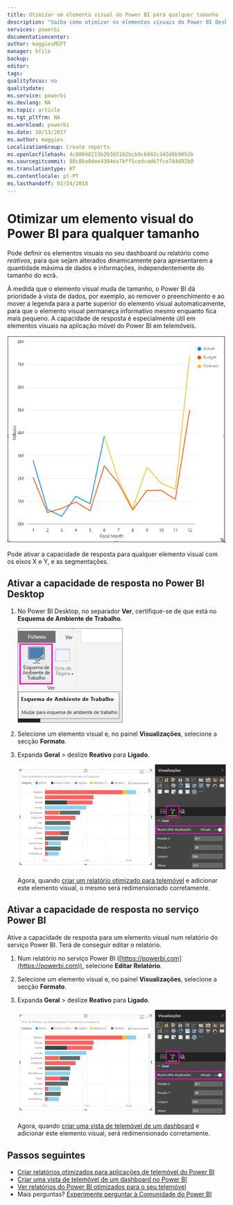 ```yaml
---
title: Otimizar um elemento visual do Power BI para qualquer tamanho
description: "Saiba como otimizar os elementos visuais do Power BI Desktop e do serviço Power BI para as aplicações de telemóvel do Power BI."
services: powerbi
documentationcenter: 
author: maggiesMSFT
manager: kfile
backup: 
editor: 
tags: 
qualityfocus: no
qualitydate: 
ms.service: powerbi
ms.devlang: NA
ms.topic: article
ms.tgt_pltfrm: NA
ms.workload: powerbi
ms.date: 10/13/2017
ms.author: maggies
LocalizationGroup: Create reports
ms.openlocfilehash: 4c80048213b20365102bcb9c6842c342d8b9052b
ms.sourcegitcommit: 88c8ba8dee4384ea7bff5cedcad67fce784d92b0
ms.translationtype: HT
ms.contentlocale: pt-PT
ms.lasthandoff: 02/24/2018
---
```

# <a name="optimize-a-power-bi-visual-for-any-size"></a>Otimizar um elemento visual do Power BI para qualquer tamanho
Pode definir os elementos visuais no seu dashboard ou relatório como *reativos*, para que sejam alterados dinamicamente para apresentarem a quantidade máxima de dados e informações, independentemente do tamanho do ecrã.

À medida que o elemento visual muda de tamanho, o Power BI dá prioridade à vista de dados, por exemplo, ao remover o preenchimento e ao mover a legenda para a parte superior do elemento visual automaticamente, para que o elemento visual permaneça informativo mesmo enquanto fica mais pequeno. A capacidade de resposta é especialmente útil em elementos visuais na aplicação móvel do Power BI em telemóveis.

![Redimensionamento de elemento visual reativo](media/desktop-create-responsive-visuals/power-bi-responsive-visual.gif)

Pode ativar a capacidade de resposta para qualquer elemento visual com os eixos X e Y, e as segmentações.

## <a name="turn-on-responsiveness-in-power-bi-desktop"></a>Ativar a capacidade de resposta no Power BI Desktop
1. No Power BI Desktop, no separador **Ver**, certifique-se de que está no **Esquema de Ambiente de Trabalho**.
   
    ![Ícone do Esquema de Ambiente de Trabalho](media/desktop-create-responsive-visuals/power-bi-desktop-layout.png)
2. Selecione um elemento visual e, no painel **Visualizações**, selecione a secção **Formato**.
3. Expanda **Geral** > deslize **Reativo** para **Ligado**.
   
    ![Reativo ligado](media/desktop-create-responsive-visuals/power-bi-turn-responsive-on.png)
   
     Agora, quando [criar um relatório otimizado para telemóvel](desktop-create-phone-report.md) e adicionar este elemento visual, o mesmo será redimensionado corretamente.

## <a name="turn-on-responsiveness-in-the-power-bi-service"></a>Ativar a capacidade de resposta no serviço Power BI
Ative a capacidade de resposta para um elemento visual num relatório do serviço Power BI. Terá de conseguir editar o relatório.

1. Num relatório no serviço Power BI ([https://powerbi.com](https://powerbi.com)), selecione **Editar Relatório**.
2. Selecione um elemento visual e, no painel **Visualizações**, selecione a secção **Formato**.
3. Expanda **Geral** > deslize **Reativo** para **Ligado**.
   
    ![Reativo ligado](media/desktop-create-responsive-visuals/power-bi-turn-responsive-on.png)
   
     Agora, quando [criar uma vista de telemóvel de um dashboard](service-create-dashboard-mobile-phone-view.md) e adicionar este elemento visual, será redimensionado corretamente.

## <a name="next-steps"></a>Passos seguintes
* [Criar relatórios otimizados para aplicações de telemóvel do Power BI](desktop-create-phone-report.md)
* [Criar uma vista de telemóvel de um dashboard no Power BI](service-create-dashboard-mobile-phone-view.md)
* [Ver relatórios do Power BI otimizados para o seu telemóvel](mobile-apps-view-phone-report.md)
* Mais perguntas? [Experimente perguntar à Comunidade do Power BI](http://community.powerbi.com/)

